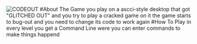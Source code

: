 ![CODEOUT](https://user-images.githubusercontent.com/110904131/193451569-349fa864-d54c-45d3-8570-552c136f243e.png)
#About The Game
you play on a ascci-style desktop that got "GLITCHED OUT"
and you try to play a cracked game on it
the game starts to bug-out and you need to change its code to work again
#How To Play
in every level you get a Command Line were you can enter commands
to make things happend
